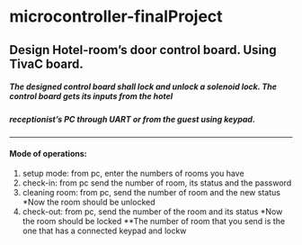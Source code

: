 # microcontroller-finalProject

## Design Hotel-room’s door control board. Using TivaC board.

##### The designed control board shall lock and unlock a solenoid lock. The control board gets its inputs from the hotel

##### receptionist’s PC through UART or from the guest using keypad.
----------------------------------------------------------------------------
#### Mode of operations: 

1) setup mode: from pc, enter the numbers of rooms you have
2) check-in: from pc send the number of room, its status and the password
3) cleaning room: from pc, send the number of room and the new status
*Now the room should be unlocked
3) check-out: from pc, send the number of the room and its status
*Now the room should be locked
**The number of room that you send is the one that has a connected keypad and lockw
